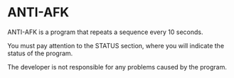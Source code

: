 # ANTI-AFK

ANTI-AFK is a program that repeats a sequence every 10 seconds.

You must pay attention to the STATUS section, where you will indicate the status of the program.

The developer is not responsible for any problems caused by the program.
